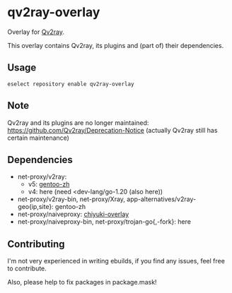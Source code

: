 # qv2ray-overlay
Overlay for [Qv2ray](https://github.com/Qv2ray/Qv2ray).

This overlay contains Qv2ray, its plugins and (part of) their dependencies. 

## Usage
`eselect repository enable qv2ray-overlay`

## Note
Qv2ray and its plugins are no longer maintained: https://github.com/Qv2ray/Deprecation-Notice (actually Qv2ray still has certain maintenance)

## Dependencies
* net-proxy/v2ray:
  * v5: [gentoo-zh](https://github.com/microcai/gentoo-zh)
  * v4: here (need <dev-lang/go-1.20 (also here))
* net-proxy/v2ray-bin, net-proxy/Xray, app-alternatives/v2ray-geo{ip,site}: gentoo-zh
* net-proxy/naiveproxy: [chiyuki-overlay](https://github.com/IllyaTheHath/gentoo-overlay)
* net-proxy/naiveproxy-bin, net-proxy/trojan-go{,-fork}: here

## Contributing
I'm not very experienced in writing ebuilds, if you find any issues, feel free to contribute.

Also, please help to fix packages in package.mask!
